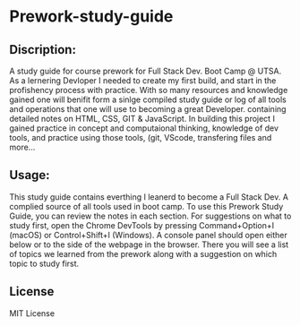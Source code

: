 
# Prework-study-guide
## Discription:
A study guide for course prework for Full Stack Dev. Boot Camp @ UTSA. As a lernering Devloper I needed to create my first build, and start in the profishency process with practice. With so many resources and knowledge gained one will benifit form a sinlge compiled study guide or log of all tools and operations that one will use to becoming a great Developer. containing detailed notes on HTML, CSS, GIT & JavaScript. 
In building this project I gained practice in concept and computaional thinking, knowledge of dev tools, and practice using those tools, (git, VScode, transfering files and more... 
## Usage:
This study guide contains everthing I leanerd to become a Full Stack Dev. A complied source of all tools used in boot camp. To use this Prework Study Guide, you can review the notes in each section. For suggestions on what to study first, open the Chrome DevTools by pressing Command+Option+I (macOS) or Control+Shift+I (Windows). A console panel should open either below or to the side of the webpage in the browser. There you will see a list of topics we learned from the prework along with a suggestion on which topic to study first. 
## License
MIT License
